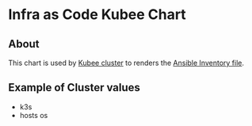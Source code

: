 # Infra as Code Kubee Chart


## About

This chart is used by [Kubee cluster](../../../docs/bin/kubee-cluster.md) 
to renders the [Ansible Inventory file](templates/ansible-inventory.yml).


## Example of Cluster values


* k3s
* hosts os
